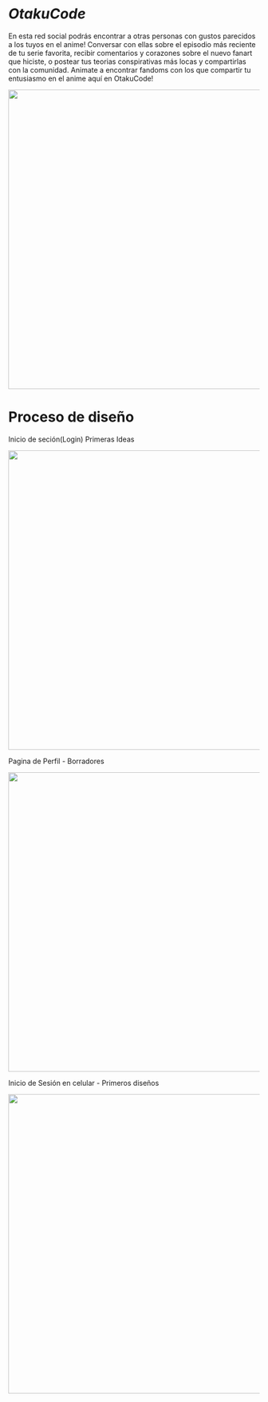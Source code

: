 *<h1>OtakuCode</h1>*
En esta red social podrás encontrar a otras personas con gustos parecidos a los tuyos en el anime!
Conversar con ellas sobre el episodio más reciente de tu serie favorita, recibir comentarios y corazones sobre el nuevo fanart que hiciste, o postear tus teorias conspirativas más locas y compartirlas con la comunidad.
Animate a encontrar fandoms con los que compartir tu entusiasmo en el anime aquí en OtakuCode!

<p align="center">
  <img src="https://i.pinimg.com/564x/01/c9/f9/01c9f962fb5a4543e3b9d96c545ba4f4.jpg" width="600"/>
</p>

<h1>Proceso de diseño</h1>
Inicio de seción(Login)   Primeras Ideas
<p align="center">
  <img src="" width="600"/>
</p>

Pagina de Perfil - Borradores
<p align="center">
  <img src="" width="600"/>
</p>

Inicio de Sesión en celular - Primeros diseños
<p align="center">
  <img src="" width="600"/>
</p>